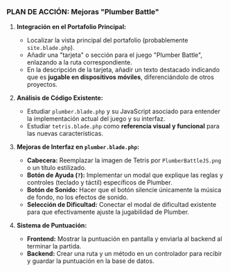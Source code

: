 ### PLAN DE ACCIÓN: Mejoras "Plumber Battle"

1.  **Integración en el Portafolio Principal:**
    *   Localizar la vista principal del portafolio (probablemente `site.blade.php`).
    *   Añadir una "tarjeta" o sección para el juego "Plumber Battle", enlazando a la ruta correspondiente.
    *   En la descripción de la tarjeta, añadir un texto destacado indicando que es **jugable en dispositivos móviles**, diferenciándolo de otros proyectos.

2.  **Análisis de Código Existente:**
    *   Estudiar `plumber.blade.php` y su JavaScript asociado para entender la implementación actual del juego y su interfaz.
    *   Estudiar `tetris.blade.php` como **referencia visual y funcional** para las nuevas características.

3.  **Mejoras de Interfaz en `plumber.blade.php`:**
    *   **Cabecera:** Reemplazar la imagen de Tetris por `PlumberBattleJS.png` o un título estilizado.
    *   **Botón de Ayuda (`?`):** Implementar un modal que explique las reglas y controles (teclado y táctil) específicos de Plumber.
    *   **Botón de Sonido:** Hacer que el botón silencie únicamente la música de fondo, no los efectos de sonido.
    *   **Selección de Dificultad:** Conectar el modal de dificultad existente para que efectivamente ajuste la jugabilidad de Plumber.

4.  **Sistema de Puntuación:**
    *   **Frontend:** Mostrar la puntuación en pantalla y enviarla al backend al terminar la partida.
    *   **Backend:** Crear una ruta y un método en un controlador para recibir y guardar la puntuación en la base de datos.
